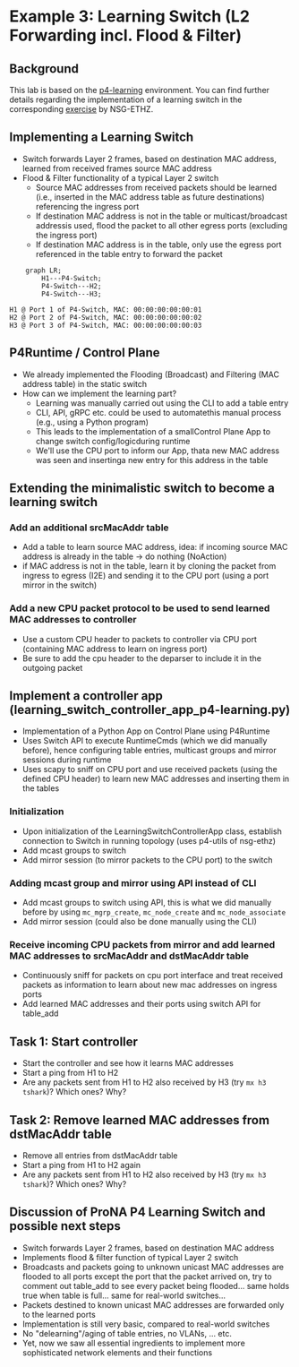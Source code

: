 # Example 3: Learning Switch (L2 Forwarding incl. Flood & Filter)

## Background

This lab is based on the
[p4-learning](https://github.com/nsg-ethz/p4-learning) environment.
You can find further details regarding the implementation of a learning
switch in the corresponding
[exercise](https://github.com/nsg-ethz/p4-learning/tree/master/exercises/04-L2_Learning) by NSG-ETHZ.

## Implementing a Learning Switch

* Switch forwards Layer 2 frames, based on destination MAC address, learned from received frames source MAC address
* Flood & Filter functionality of a typical Layer 2 switch
  * Source MAC addresses from received packets should be learned (i.e., inserted in the MAC address table as future destinations) referencing the ingress port
  * If destination MAC address is not in the table or multicast/broadcast addressis used, flood the packet to all other egress ports (excluding the ingress port)
  * If destination MAC address is in the table, only use the egress port referenced in the table entry to forward the packet

```mermaid
    graph LR;
        H1---P4-Switch;
        P4-Switch---H2;
        P4-Switch---H3;
```

```
H1 @ Port 1 of P4-Switch, MAC: 00:00:00:00:00:01
H2 @ Port 2 of P4-Switch, MAC: 00:00:00:00:00:02
H3 @ Port 3 of P4-Switch, MAC: 00:00:00:00:00:03
```

## P4Runtime / Control Plane
* We already implemented the Flooding (Broadcast) and Filtering (MAC address table) in the static switch
* How can we implement the learning part?
  * Learning was manually carried out using the CLI to add a table entry
  * CLI, API, gRPC etc. could be used to automatethis manual process (e.g., using a Python program)
  * This leads to the implementation of a smallControl Plane App to change switch config/logicduring runtime
  * We'll use the CPU port to inform our App, thata new MAC address was seen and insertinga new entry for this address in the table

## Extending the minimalistic switch to become a learning switch

### Add an additional srcMacAddr table

* Add a table to learn source MAC address, idea: if incoming source MAC address is already in the table -> do nothing (NoAction)
* if MAC address is not in the table, learn it by cloning the packet from ingress to egress (I2E) and sending it to the CPU port (using a port mirror in the switch)

### Add a new CPU packet protocol to be used to send learned MAC addresses to controller

* Use a custom CPU header to packets to controller via CPU port (containing MAC address to learn on ingress port)
* Be sure to add the cpu header to the deparser to include it in the outgoing packet

## Implement a controller app (learning_switch_controller_app_p4-learning.py)

* Implementation of a Python App on Control Plane using P4Runtime
* Uses Switch API to execute RuntimeCmds (which we did manually before), hence configuring table entries, multicast groups and mirror sessions during runtime
* Uses scapy to sniff on CPU port and use received packets (using the defined CPU header) to learn new MAC addresses and inserting them in the tables

### Initialization

* Upon initialization of the LearningSwitchControllerApp class, establish connection to Switch in running topology (uses p4-utils of  nsg-ethz)
* Add mcast groups to switch
* Add mirror session (to mirror packets to the CPU port) to the switch

### Adding mcast group and mirror using API instead of CLI

* Add mcast groups to switch using API, this is what we did manually before by using ```mc_mgrp_create```, ```mc_node_create``` and ```mc_node_associate```
* Add mirror session (could also be done manually using the CLI)

### Receive incoming CPU packets from mirror and add learned MAC addresses to srcMacAddr and dstMacAddr table

* Continuously sniff for packets on cpu port interface and treat received packets as information to learn about new mac addresses on ingress ports
* Add learned MAC addresses and their ports using switch API for table_add

## Task 1: Start controller

* Start the controller and see how it learns MAC addresses
* Start a ping from H1 to H2
* Are any packets sent from H1 to H2 also received by H3 (try ```mx h3 tshark```)? Which ones? Why?

## Task 2: Remove learned MAC addresses from dstMacAddr table

* Remove all entries from dstMacAddr table
* Start a ping from H1 to H2 again
* Are any packets sent from H1 to H2 also received by H3 (try ```mx h3 tshark```)? Which ones? Why?

## Discussion of ProNA P4 Learning Switch and possible next steps 

* Switch forwards Layer 2 frames, based on destination MAC address
* Implements flood & filter function of typical Layer 2 switch
* Broadcasts and packets going to unknown unicast MAC addresses are flooded to all ports except the port that the packet arrived on, try to comment out table_add to see every packet being flooded... same holds true when table is full... same for real-world switches...
* Packets destined to known unicast MAC addresses are forwarded only to the learned ports
* Implementation is still very basic, compared to real-world switches
* No "delearning"/aging of table entries, no VLANs, ... etc.
* Yet, now we saw all essential ingredients to implement more sophisticated network elements and their functions
